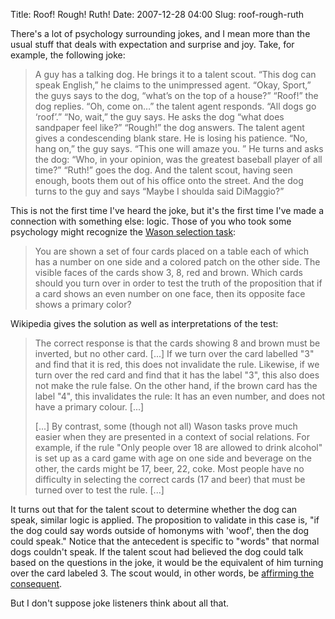 Title: Roof! Rough! Ruth!
Date: 2007-12-28 04:00
Slug: roof-rough-ruth

There's a lot of psychology surrounding jokes, and I mean more than the
usual stuff that deals with expectation and surprise and joy. Take, for
example, the following joke:

> A guy has a talking dog. He brings it to a talent scout. “This dog can
> speak English,” he claims to the unimpressed agent. “Okay, Sport,” the
> guys says to the dog, “what’s on the top of a house?” “Roof!” the dog
> replies. “Oh, come on…” the talent agent responds. “All dogs go
> ‘roof’.” “No, wait,” the guy says. He asks the dog “what does
> sandpaper feel like?” “Rough!” the dog answers. The talent agent gives
> a condescending blank stare. He is losing his patience. “No, hang on,”
> the guy says. “This one will amaze you. ” He turns and asks the dog:
> “Who, in your opinion, was the greatest baseball player of all time?”
> “Ruth!” goes the dog. And the talent scout, having seen enough, boots
> them out of his office onto the street. And the dog turns to the guy
> and says “Maybe I shoulda said DiMaggio?”

This is not the first time I've heard the joke, but it's the first time
I've made a connection with something else: logic. Those of you who took
some psychology might recognize the [Wason selection
task](http://en.wikipedia.org/wiki/Wason_selection_task):

> You are shown a set of four cards placed on a table each of which has
> a number on one side and a colored patch on the other side. The
> visible faces of the cards show 3, 8, red and brown. Which cards
> should you turn over in order to test the truth of the proposition
> that if a card shows an even number on one face, then its opposite
> face shows a primary color?

Wikipedia gives the solution as well as interpretations of the test:

> The correct response is that the cards showing 8 and brown must be
> inverted, but no other card. [...] If we turn over the card labelled
> "3" and find that it is red, this does not invalidate the rule.
> Likewise, if we turn over the red card and find that it has the label
> "3", this also does not make the rule false. On the other hand, if the
> brown card has the label "4", this invalidates the rule: It has an
> even number, and does not have a primary colour. [...]
>
> [...] By contrast, some (though not all) Wason tasks prove much easier
> when they are presented in a context of social relations. For example,
> if the rule "Only people over 18 are allowed to drink alcohol" is set
> up as a card game with age on one side and beverage on the other, the
> cards might be 17, beer, 22, coke. Most people have no difficulty in
> selecting the correct cards (17 and beer) that must be turned over to
> test the rule. [...]

It turns out that for the talent scout to determine whether the dog can
speak, similar logic is applied. The proposition to validate in this
case is, "if the dog could say words outside of homonyms with 'woof',
then the dog could speak." Notice that the antecedent is specific to
"words" that normal dogs couldn't speak. If the talent scout had
believed the dog could talk based on the questions in the joke, it would
be the equivalent of him turning over the card labeled 3. The scout
would, in other words, be [affirming the
consequent](http://en.wikipedia.org/wiki/Affirming_the_consequent).

But I don't suppose joke listeners think about all that.

